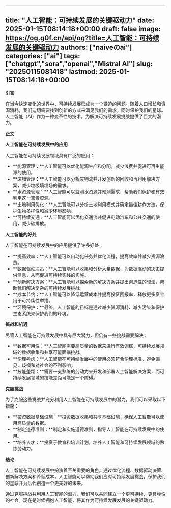
---
title: "人工智能：可持续发展的关键驱动力"
date: 2025-01-15T08:14:18+00:00
draft: false
image: https://og.g0f.cn/api/og?title=人工智能：可持续发展的关键驱动力
authors: ["naiveのai"]
categories: ["ai"]
tags: ["chatgpt","sora","openai","Mistral AI"]
slug: "20250115081418"
lastmod: 2025-01-15T08:14:18+00:00
---
**引言**

在当今快速变化的世界中，可持续发展已成为一个紧迫的问题。随着人口增长和资源消耗，我们迫切需要找到创新的方式来满足我们的需求，同时保护我们的星球。人工智能（AI）作为一种变革性的技术，为解决可持续发展挑战提供了巨大的潜力。

**正文**

**人工智能在可持续发展中的应用**

人工智能在可持续发展领域具有广泛的应用：

* **能源管理：**人工智能可以优化能源生产和分配，减少浪费并促进可再生能源的使用。
* **废物管理：**人工智能可以分析废物流并开发创新的回收和再利用解决方案，减少垃圾填埋场的需求。
* **水资源管理：**人工智能可以监测水资源并预测需求，帮助我们保护和有效利用这一宝贵资源。
* **土地利用优化：**人工智能可以分析土地利用模式并确定最佳耕作方法，保护生物多样性和减少环境影响。
* **可持续交通：**人工智能可以优化交通流并促进电动汽车和公共交通的使用，减少碳排放。

**人工智能的好处**

人工智能在可持续发展中的应用提供了许多好处：

* **提高效率：**人工智能可以自动化任务并优化流程，提高效率并减少资源浪费。
* **数据驱动决策：**人工智能可以收集和分析大量数据，为数据驱动的决策提供信息，从而促进可持续实践的实施。
* **创新解决方案：**人工智能可以探索新的解决方案并提出创造性的想法，帮助我们解决复杂的可持续发展挑战。
* **成本节约：**人工智能可以降低运营成本并提高投资回报率，释放更多资金用于可持续性举措。
* **环境保护：**最终，人工智能的目标是通过减少资源消耗、减少污染和保护生态系统来保护我们的环境。

**挑战和机遇**

尽管人工智能在可持续发展中具有巨大潜力，但仍有一些挑战需要解决：

* **数据可用性：**人工智能需要高质量的数据来进行有效训练，可持续发展领域的数据收集和共享可能面临挑战。
* **伦理考虑：**人工智能在可持续发展中的使用必须符合伦理标准，避免偏见、歧视和对社会的不利影响。
* **技能差距：**需要一支熟练的劳动力来开发和部署人工智能解决方案，而可持续发展领域的技能差距可能是一个障碍。

**克服挑战**

为了克服这些挑战并充分利用人工智能在可持续发展中的潜力，我们可以采取以下措施：

* **投资数据基础设施：**投资数据收集和共享基础设施，确保人工智能可以使用高质量的数据。
* **制定道德准则：**制定和实施道德准则，指导人工智能在可持续发展中的使用。
* **培养人才：**投资于教育和培训计划，培养人工智能和可持续发展领域的熟练劳动力。

**结论**

人工智能在可持续发展中扮演着至关重要的角色。通过优化流程、数据驱动决策、创新解决方案和降低成本，人工智能可以帮助我们应对可持续发展挑战，保护我们的星球并为后代创造一个更美好的未来。

通过克服挑战并利用人工智能的潜力，我们可以共同建立一个更可持续、更具弹性的社会。现在是时候拥抱人工智能，将其作为可持续发展发展的关键驱动力。
